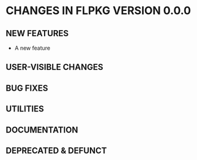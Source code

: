  # CHANGES IN FLPKG VERSION 0.0.0

 ## NEW FEATURES
- A new feature

 ## USER-VISIBLE CHANGES

 ## BUG FIXES

 ## UTILITIES

 ## DOCUMENTATION

 ## DEPRECATED & DEFUNCT
